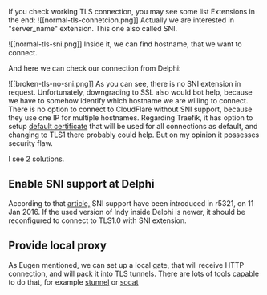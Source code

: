 If you check working TLS connection, you may see some list Extensions in the end:
![[normal-tls-connetcion.png]]
Actually we are interested in "server_name" extension. This one also called SNI.

![[normal-tls-sni.png]]
Inside it, we can find hostname, that we want to connect.

And here we can check our connection from Delphi:

![[broken-tls-no-sni.png]]
As you can see, there is no SNI extension in request. Unfortunately, downgrading to SSL also would bot help, because we have to somehow identify which hostname we are willing to connect.
There is no option to connect to CloudFlare without SNI support, because they use one IP for multiple hostnames. 
Regarding Traefik, it has option to setup [default certificate](https://doc.traefik.io/traefik/https/tls/#default-certificate) that will be used for all connections as default, and changing to TLS1 there probably could help. But on my opinion it possesses security flaw.

I see 2 solutions.
## Enable SNI support at Delphi
According to that [article,](https://stackoverflow.com/questions/39545080/tidhttp-and-tls-sni-doesnt-work) SNI support have been introduced in r5321, on 11 Jan 2016. If the used version of Indy inside Delphi is newer, it should be reconfigured to connect to TLS1.0 with SNI extension.
## Provide local proxy
As Eugen mentioned, we can set up a local gate, that will receive HTTP connection, and will pack it into TLS tunnels. There are lots of tools capable to do that, for example [stunnel](https://www.stunnel.org/) or [socat](https://www.redhat.com/sysadmin/getting-started-socat)
